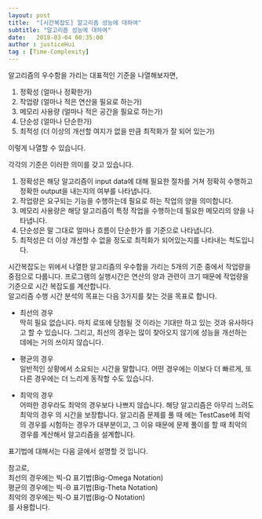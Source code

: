 ```yaml
---
layout: post
title:  "[시간복잡도] 알고리즘 성능에 대하여"
subtitle: "알고리즘 성능에 대하여"
date:   2018-03-04 00:35:00
author : justiceHui
tag : [Time-Complexity]
---
```


알고리즘의 우수함을 가리는 대표적인 기준을 나열해보자면,
1. 정확성 (얼마나 정확한가)
2. 작업량 (얼마나 적은 연산을 필요로 하는가)
3. 메모리 사용량 (얼마나 적은 공간을 필요로 하는가)
4. 단순성 (얼마나 단순한가)
5. 최적성 (더 이상의 개선할 여지가 없을 만큼 최적화가 잘 되어 있는가)<br>

이렇게 나열할 수 있습니다.

각각의 기준은 이러한 의미를 갖고 있습니다.<br>
1. 정확성은 해당 알고리즘이 input data에 대해 필요한 절차를 거쳐 정확히 수행하고 정확한 output을 내는지의 여부를 나타냅니다.
2. 작업량은 요구되는 기능을 수행하는데 필요로 하는 작업의 양을 의미합니다.
3. 메모리 사용량은 해당 알고리즘이 특정 작업을 수행하는데 필요한 메모리의 양을 나타냅니다.
4. 단순성은 말 그대로 얼마나 흐름이 단순한가 를 기준으로 나타냅니다.
5. 최적성은 더 이상 개선할 수 없을 정도로 최적화가 되어있는지를 나타내는 척도입니다.

시간복잡도는 위에서 나열한 알고리즘의 우수함을 가리는 5개의 기준 중에서 작업량을 중점으로 다룹니다. 프로그램의 실행시간은 연산의 양과 관련이 크기 때문에 작업량을 기준으로 시간 복잡도를 계산합니다.<br>
알고리즘 수행 시간 분석의 목표는 다음 3가지를 찾는 것을 목표로 합니다.

* 최선의 경우<br>
딱히 필요 없습니다. 마치 로또에 당첨될 것 이라는 기대만 하고 있는 것과 유사하다고 할 수 있습니다. 그리고, 최선의 경우는 많이 찾아오지 않기에 성능을 개선하는 데에는 거의 쓰이지 않습니다.

* 평균의 경우<br>
일반적인 상황에서 소요되는 시간을 말합니다. 어떤 경우에는 이보다 더 빠르게, 또 다른 경우에는 더 느리게 동작할 수도 있습니다.

* 최악의 경우<br>
어떠한 경우라도 최악의 경우보다 나쁘지 않습니다. 해당 알고리즘은 아무리 느려도 최악의 경우 의 시간을 보장합니다. 알고리즘 문제를 풀 때 에는 TestCase에 최악의 경우를 시험하는 경우가 대부분이고, 그 이유 때문에 문제 풀이를 할 때 최악의 경우를 계산해서 알고리즘을 설계합니다.

표기법에 대해서는 다음 글에서 설명할 것 입니다.<br>

참고로,<br>
최선의 경우에는 빅-Ω 표기법(Big-Omega Notation)<br>
평균의 경우에는 빅-Θ 표기법(Big-Theta Notation)<br>
최악의 경우에는 빅-O 표기법(Big-O Notation)<br>
를 사용합니다.
